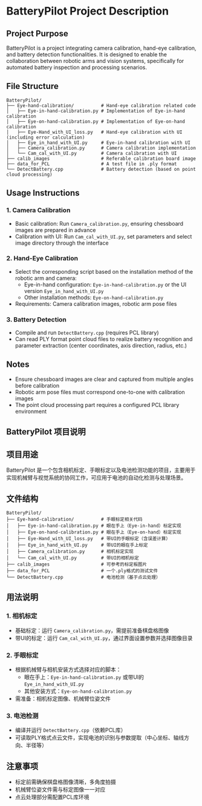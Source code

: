 # BatteryPilot Project Description

## Project Purpose
BatteryPilot is a project integrating camera calibration, hand-eye calibration, and battery detection functionalities. It is designed to enable the collaboration between robotic arms and vision systems, specifically for automated battery inspection and processing scenarios.

## File Structure
```
BatteryPilot/
├── Eye-hand-calibration/          # Hand-eye calibration related code
│   ├── Eye-in-hand-calibration.py # Implementation of Eye-in-hand calibration
│   ├── Eye-on-hand-calibration.py # Implementation of Eye-on-hand calibration
│   ├── Eye-Hand_with_UI_loss.py   # Hand-eye calibration with UI (including error calculation)
│   ├── Eye_in_hand_with_UI.py     # Eye-in-hand calibration with UI
│   ├── Camera_calibration.py      # Camera calibration implementation
│   └── Cam_cal_with_UI.py         # Camera calibration with UI
├── calib_images                   # Referable calibration board image
├── data_for_PCL                   # A test file in .ply format
└── DetectBattery.cpp              # Battery detection (based on point cloud processing)
```

## Usage Instructions

### 1. Camera Calibration
- Basic calibration: Run `Camera_calibration.py`, ensuring chessboard images are prepared in advance
- Calibration with UI: Run `Cam_cal_with_UI.py`, set parameters and select image directory through the interface

### 2. Hand-Eye Calibration
- Select the corresponding script based on the installation method of the robotic arm and camera:
  - Eye-in-hand configuration: `Eye-in-hand-calibration.py` or the UI version `Eye_in_hand_with_UI.py`
  - Other installation methods: `Eye-on-hand-calibration.py`
- Requirements: Camera calibration images, robotic arm pose files

### 3. Battery Detection
- Compile and run `DetectBattery.cpp` (requires PCL library)
- Can read PLY format point cloud files to realize battery recognition and parameter extraction (center coordinates, axis direction, radius, etc.)

## Notes
- Ensure chessboard images are clear and captured from multiple angles before calibration
- Robotic arm pose files must correspond one-to-one with calibration images
- The point cloud processing part requires a configured PCL library environment

##
## BatteryPilot 项目说明

## 项目用途
BatteryPilot 是一个包含相机标定、手眼标定以及电池检测功能的项目，主要用于实现机械臂与视觉系统的协同工作，可应用于电池的自动化检测与处理场景。

## 文件结构
```
BatteryPilot/
├── Eye-hand-calibration/          # 手眼标定相关代码
│   ├── Eye-in-hand-calibration.py # 眼在手上（Eye-in-hand）标定实现
│   ├── Eye-on-hand-calibration.py # 眼在手上（Eye-on-hand）标定实现
│   ├── Eye-Hand_with_UI_loss.py   # 带UI的手眼标定（含误差计算）
│   ├── Eye_in_hand_with_UI.py     # 带UI的眼在手上标定
│   ├── Camera_calibration.py      # 相机标定实现
│   └── Cam_cal_with_UI.py         # 带UI的相机标定
├── calib_images                   # 可参考的标定板图片
├── data_for_PCL                   # 一个.ply格式的测试文件
└── DetectBattery.cpp              # 电池检测（基于点云处理）
```

## 用法说明

### 1. 相机标定
- 基础标定：运行 `Camera_calibration.py`，需提前准备棋盘格图像
- 带UI的标定：运行 `Cam_cal_with_UI.py`，通过界面设置参数并选择图像目录

### 2. 手眼标定
- 根据机械臂与相机安装方式选择对应的脚本：
  - 眼在手上：`Eye-in-hand-calibration.py` 或带UI的 `Eye_in_hand_with_UI.py`
  - 其他安装方式：`Eye-on-hand-calibration.py`
- 需准备：相机标定图像、机械臂位姿文件

### 3. 电池检测
- 编译并运行 `DetectBattery.cpp`（依赖PCL库）
- 可读取PLY格式点云文件，实现电池的识别与参数提取（中心坐标、轴线方向、半径等）

## 注意事项
- 标定前需确保棋盘格图像清晰，多角度拍摄
- 机械臂位姿文件需与标定图像一一对应
- 点云处理部分需配置PCL库环境